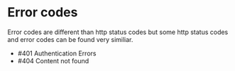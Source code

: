 
# Error codes
Error codes are different than http status codes but some http status codes and error codes can be found very similiar. 

- #401 Authentication Errors
- #404 Content not found